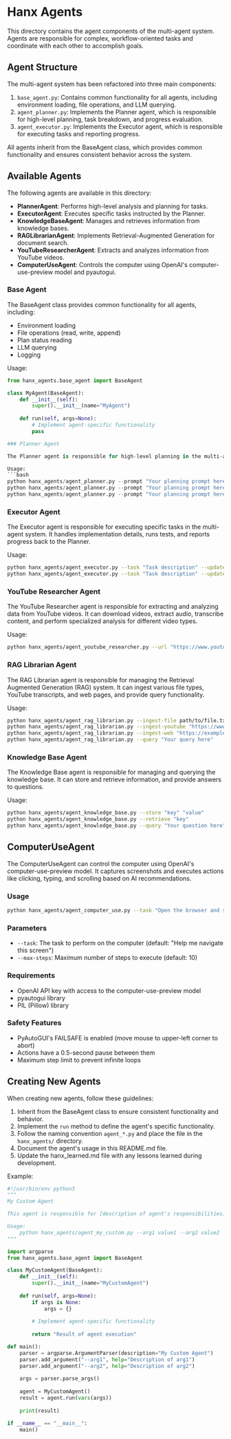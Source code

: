 # Hanx Agents

This directory contains the agent components of the multi-agent system. Agents are responsible for complex, workflow-oriented tasks and coordinate with each other to accomplish goals.

## Agent Structure

The multi-agent system has been refactored into three main components:

1. `base_agent.py`: Contains common functionality for all agents, including environment loading, file operations, and LLM querying.
2. `agent_planner.py`: Implements the Planner agent, which is responsible for high-level planning, task breakdown, and progress evaluation.
3. `agent_executor.py`: Implements the Executor agent, which is responsible for executing tasks and reporting progress.

All agents inherit from the BaseAgent class, which provides common functionality and ensures consistent behavior across the system.

## Available Agents

The following agents are available in this directory:

- **PlannerAgent**: Performs high-level analysis and planning for tasks.
- **ExecutorAgent**: Executes specific tasks instructed by the Planner.
- **KnowledgeBaseAgent**: Manages and retrieves information from knowledge bases.
- **RAGLibrarianAgent**: Implements Retrieval-Augmented Generation for document search.
- **YouTubeResearcherAgent**: Extracts and analyzes information from YouTube videos.
- **ComputerUseAgent**: Controls the computer using OpenAI's computer-use-preview model and pyautogui.

### Base Agent

The BaseAgent class provides common functionality for all agents, including:

- Environment loading
- File operations (read, write, append)
- Plan status reading
- LLM querying
- Logging

Usage:
```python
from hanx_agents.base_agent import BaseAgent

class MyAgent(BaseAgent):
    def __init__(self):
        super().__init__(name="MyAgent")
    
    def run(self, args=None):
        # Implement agent-specific functionality
        pass

### Planner Agent

The Planner agent is responsible for high-level planning in the multi-agent system. It analyzes the current plan status, breaks down tasks, defines success criteria, and evaluates progress.

Usage:
```bash
python hanx_agents/agent_planner.py --prompt "Your planning prompt here"
python hanx_agents/agent_planner.py --prompt "Your planning prompt here" --file path/to/file.txt
python hanx_agents/agent_planner.py --prompt "Your planning prompt here" --provider anthropic
```

### Executor Agent

The Executor agent is responsible for executing specific tasks in the multi-agent system. It handles implementation details, runs tests, and reports progress back to the Planner.

Usage:
```bash
python hanx_agents/agent_executor.py --task "Task description" --update-section "Current Status / Progress Tracking" --content "Your update content"
python hanx_agents/agent_executor.py --task "Task description" --update-section "Executor's Feedback or Assistance Requests" --content "Your assistance request"
```

### YouTube Researcher Agent

The YouTube Researcher agent is responsible for extracting and analyzing data from YouTube videos. It can download videos, extract audio, transcribe content, and perform specialized analysis for different video types.

Usage:
```bash
python hanx_agents/agent_youtube_researcher.py --url "https://www.youtube.com/watch?v=VIDEO_ID" --analysis-type "general|trading|framework"
```

### RAG Librarian Agent

The RAG Librarian agent is responsible for managing the Retrieval Augmented Generation (RAG) system. It can ingest various file types, YouTube transcripts, and web pages, and provide query functionality.

Usage:
```bash
python hanx_agents/agent_rag_librarian.py --ingest-file path/to/file.txt
python hanx_agents/agent_rag_librarian.py --ingest-youtube "https://www.youtube.com/watch?v=VIDEO_ID"
python hanx_agents/agent_rag_librarian.py --ingest-web "https://example.com"
python hanx_agents/agent_rag_librarian.py --query "Your query here"
```

### Knowledge Base Agent

The Knowledge Base agent is responsible for managing and querying the knowledge base. It can store and retrieve information, and provide answers to questions.

Usage:
```bash
python hanx_agents/agent_knowledge_base.py --store "key" "value"
python hanx_agents/agent_knowledge_base.py --retrieve "key"
python hanx_agents/agent_knowledge_base.py --query "Your question here"
```

## ComputerUseAgent

The ComputerUseAgent can control the computer using OpenAI's computer-use-preview model. It captures screenshots and executes actions like clicking, typing, and scrolling based on AI recommendations.

### Usage

```bash
python hanx_agents/agent_computer_use.py --task "Open the browser and search for OpenAI" --max-steps 10
```

### Parameters

- `--task`: The task to perform on the computer (default: "Help me navigate this screen")
- `--max-steps`: Maximum number of steps to execute (default: 10)

### Requirements

- OpenAI API key with access to the computer-use-preview model
- pyautogui library
- PIL (Pillow) library

### Safety Features

- PyAutoGUI's FAILSAFE is enabled (move mouse to upper-left corner to abort)
- Actions have a 0.5-second pause between them
- Maximum step limit to prevent infinite loops

## Creating New Agents

When creating new agents, follow these guidelines:

1. Inherit from the BaseAgent class to ensure consistent functionality and behavior.
2. Implement the `run` method to define the agent's specific functionality.
3. Follow the naming convention `agent_*.py` and place the file in the `hanx_agents/` directory.
4. Document the agent's usage in this README.md file.
5. Update the hanx_learned.md file with any lessons learned during development.

Example:
```python
#!/usr/bin/env python3
"""
My Custom Agent

This agent is responsible for [description of agent's responsibilities].

Usage:
    python hanx_agents/agent_my_custom.py --arg1 value1 --arg2 value2
"""

import argparse
from hanx_agents.base_agent import BaseAgent

class MyCustomAgent(BaseAgent):
    def __init__(self):
        super().__init__(name="MyCustomAgent")
    
    def run(self, args=None):
        if args is None:
            args = {}
        
        # Implement agent-specific functionality
        
        return "Result of agent execution"

def main():
    parser = argparse.ArgumentParser(description="My Custom Agent")
    parser.add_argument("--arg1", help="Description of arg1")
    parser.add_argument("--arg2", help="Description of arg2")
    
    args = parser.parse_args()
    
    agent = MyCustomAgent()
    result = agent.run(vars(args))
    
    print(result)

if __name__ == "__main__":
    main() 